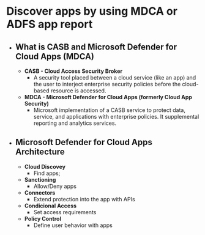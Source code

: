 # Discover apps by using MDCA or ADFS app report
- ## What is CASB and Microsoft Defender for Cloud Apps (MDCA)
	- **CASB - Cloud Access Security Broker**
		- A security tool placed between a cloud service (like an app) and the user to interject enterprise security policies before the cloud-based resource is accessed.
	- **MDCA - Microsoft Defender for Cloud Apps (formerly Cloud App Security)**
		- Microsoft implementation of a CASB service to protect data, service, and applications wíth enterprise policies. It supplemental reporting and analytics services.
- ## Microsoft Defender for Cloud Apps Architecture
	- **Cloud Discovey**
		- Find apps;
	- **Sanctioning**
		- Allow/Deny apps
	- **Connectors**
		- Extend protection into the app with APIs
	- **Condicional Access**
		- Set access requirements
	- **Policy Control**
		- Define user behavior with apps